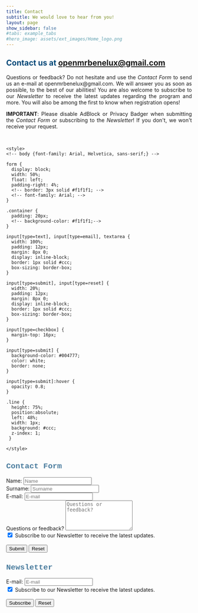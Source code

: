 ```yaml
--- 
title: Contact
subtitle: We would love to hear from you!
layout: page
show_sidebar: false
#tabs: example_tabs
#hero_image: assets/ext_images/Home_logo.png
---
```


## <span style="color:#004777"> Contact us at openmrbenelux@gmail.com </span>
<p><div style="text-align: justify">Questions or feedback? Do not hesitate and use the <i>Contact Form</i> to send us an e-mail at openmrbenelux@gmail.com. We will answer you as soon as possible, to the best of our abilities! 
You are also welcome to subscribe to our <i>Newsletter</i> to receive the latest updates regarding the program and more. You will also be among the first to know when registration opens!</div></p>
<p><div style="text-align: justify"><b>IMPORTANT</b>: Please disable AdBlock or Privacy Badger when submitting the <i>Contact Form</i> or subscribing to the <i>Newsletter</i>! If you don't, we won't receive your request.</div></p>
<br>

<!-- ### <span style="color:#004777"> Contact Form </span> -->

<html>

<head>
    <script type="text/JavaScript">
        function showMessage(){
            //window.alert("Done"); 
            //$("#contact-form")[0].reset();
            // var message = document.getElementById("message").value; 
            // display_message.innerHTML= message; 
        }
    </script>

    <style>
    <!-- body {font-family: Arial, Helvetica, sans-serif;} -->

    form {
      display: block;
      width: 50%;
      float: left;
      padding-right: 4%;
      <!-- border: 3px solid #f1f1f1; -->
      <!-- font-family: Arial; -->
    }

    .container {
      padding: 20px;
      <!-- background-color: #f1f1f1;-->
    }

    input[type=text], input[type=email], textarea {
      width: 100%;
      padding: 12px;
      margin: 8px 0;
      display: inline-block;
      border: 1px solid #ccc;
      box-sizing: border-box;
    }

    input[type=submit], input[type=reset] {
      width: 20%;
      padding: 12px;
      margin: 8px 0;
      display: inline-block;
      border: 1px solid #ccc;
      box-sizing: border-box;
    }

    input[type=checkbox] {
      margin-top: 16px;
    }

    input[type=submit] {
      background-color: #004777;
      color: white;
      border: none;
    }

    input[type=submit]:hover {
      opacity: 0.8;
    }
 
    .line { 
      height: 75%; 
      position:absolute; 
      left: 48%;
      width: 1px;
      background: #ccc;
      z-index: 1; 
     } 

    </style>

</head>
<body>

<div class="line"></div>

<form id="contact-form" action="https://script.google.com/macros/s/AKfycbxFvlT1LVB4mrKHuMl0-HkOb62QP4n_rFHm8-6vH7Zhe_CcQ8XX/exec">

<h2 style="font-family:Courier New; color:#004777; opacity:0.7">Contact Form</h2>
  
  <div class="form-group">
    <label>Name:</label>
    <input type="text" name="Name" placeholder="Name" class="form-control" required>
  </div>

  <div class="form-group">
    <label>Surname:</label>
    <input type="text" name="Surname" placeholder="Surname" class="form-control" required>
  </div>
  
  <div class="form-group">
    <label>E-mail:</label>
    <input type="email" name="E-mail" placeholder="E-mail" class="form-control" required>
  </div>
  
  <div class="form-group">
    <label>Questions or feedback?</label>
    <!-- <input type="text" name="Message" placeholder="Message" required> -->
    <textarea rows="5" name="Message" placeholder="Questions or feedback?" class="form-control" required></textarea>
  </div>

  <div class="form-group">
    <input id="Newsletter" type="checkbox" checked="checked" name="Newsletter" value="true" class="form-control"><label for="Newsletter"> Subscribe to our Newsletter to receive the latest updates.</label>
  </div>

  <br>

  <div>
    <!-- Enter message: <input type="text" id = "message"> -->
    <!-- <button type="submit" id="submit-form" value="Submit" onclick="showMessage()" >Submit</button> -->
    <input type="submit" id="submit-form" value="Submit" class="form-control">
    <input type="reset" id="reset-form" value="Reset" class="form-control">
 </div>

</form>

<!-- ### <span style="color:#004777"> Newsletter </span> -->

<form id="subscribe-form" action="https://script.google.com/macros/s/AKfycbxFvlT1LVB4mrKHuMl0-HkOb62QP4n_rFHm8-6vH7Zhe_CcQ8XX/exec">

<h2 style="font-family:Courier New; color:#004777; opacity:0.7">Newsletter</h2> 

  <div class="form-group">
    <label>E-mail:</label>
    <input type="email" name="E-mail" placeholder="E-mail" class="form-control" required>
  </div>

  <div class="form-group">
    <input id="Newsletter" type="checkbox" checked="checked" name="Newsletter" value="true" class="form-control" required><label for="Newsletter"> Subscribe to our Newsletter to receive the latest updates.</label>
  </div>
  
  <br>

  <div>
    <!-- Enter message: <input type="text" id = "message"> -->
    <!-- <button type="submit" id="submit-form" value="Submit" onclick="showMessage()" >Submit</button> -->
    <input type="submit" id="submit-form" value="Subscribe" class="form-control">
    <input type="reset" id="reset-form" value="Reset" class="form-control">
 </div>

</form>

<!-- <p> Message is: <span id = "display_message"></span> </p> -->

<script src="https://ajax.googleapis.com/ajax/libs/jquery/2.1.4/jquery.min.js"></script>
<script src='../contact.js'></script>
<script src='../subscribe.js'></script>

</body>
</html>
